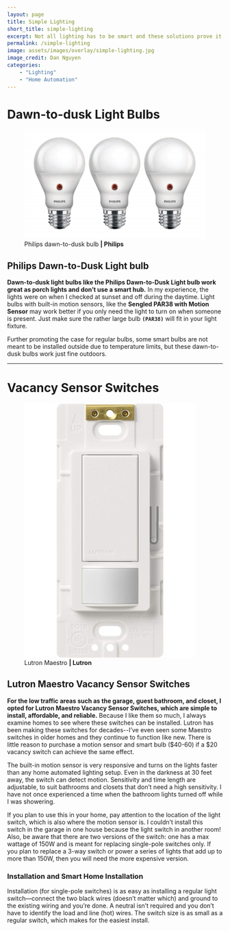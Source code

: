 ```yaml
---
layout: page
title: Simple Lighting
short_title: simple-lighting
excerpt: Not all lighting has to be smart and these solutions prove it.
permalink: /simple-lighting
image: assets/images/overlay/simple-lighting.jpg
image_credit: Dan Nguyen
categories: 
    - "Lighting"
    - "Home Automation"
---
```


<!--more-->



# Dawn-to-dusk Light Bulbs

<figure class="align-left">
       <img src="assets\images\product-photo\dawn-to-dusk-bulb.png" alt=""/>
       <figcaption>
         Philips dawn-to-dusk bulb <b>| Philips</b>
       </figcaption>
</figure>

## Philips Dawn-to-Dusk Light bulb

**Dawn-to-dusk light bulbs like the Philips Dawn-to-Dusk Light bulb work  great as porch lights and don’t use a smart hub.** In my experience, the lights were on when I checked at sunset and off during the daytime. Light bulbs with built-in motion sensors, like the **Sengled PAR38 with Motion Sensor** may work better if you only need the light to turn on when someone is present. Just make sure the rather large bulb **``(PAR38)``** will fit in your light fixture.

Further promoting the case for regular bulbs, some smart bulbs are not meant to be installed outside due to temperature limits, but these dawn-to-dusk bulbs work just fine outdoors.

<!-- Product Review section -->
<hr class="major" />

# Vacancy Sensor Switches

<figure class="align-left">
       <img src="assets\images\product-photo\lutron-maestro.jpg" alt=""/>
       <figcaption>
         Lutron Maestro <b>| Lutron</b>
       </figcaption>
</figure>

## Lutron Maestro Vacancy Sensor Switches

**For the low traffic areas such as the garage, guest bathroom, and closet, I opted for Lutron Maestro Vacancy Sensor Switches, which are simple to install, affordable, and reliable.** Because I like them so much, I always examine homes to see where these switches can be installed. Lutron has been making these switches for decades--I’ve even seen some Maestro switches in older homes and they continue to function like new. There is little reason to purchase a motion sensor and smart bulb ($40-60) if a $20 vacancy switch can achieve the same effect. 

The built-in motion sensor is very responsive and turns on the lights faster than any home automated lighting setup. Even in the darkness at 30 feet away, the switch can detect motion. Sensitivity and time length are adjustable, to suit bathrooms and closets that don’t need a high sensitivity. I have not once experienced a time when the bathroom lights turned off while I was showering. 

If you plan to use this in your home, pay attention to the location of the light switch, which is also where the motion sensor is. I couldn’t install this switch in the garage in one house because the light switch in another room! Also, be aware that there are two versions of the switch: one has a max wattage of 150W and is meant for replacing single-pole switches only. If you plan to replace a 3-way switch or power a series of lights that add up to more than 150W, then you will need the more expensive version.

### Installation and Smart Home Installation

Installation (for single-pole switches) is as easy as installing a regular light switch—connect the two black wires (doesn’t matter which) and ground to the existing wiring and you’re done. A neutral isn’t required and you don’t have to identify the load and line (hot) wires. The switch size is as small as a regular switch, which makes for the easiest install.